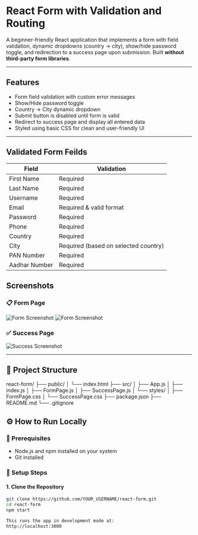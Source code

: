 #  React Form with Validation and Routing

A beginner-friendly React application that implements a form with field validation, dynamic dropdowns (country → city), show/hide password toggle, and redirection to a success page upon submission. Built **without third-party form libraries**.

---

##  Features

-  Form field validation with custom error messages
-  Show/Hide password toggle
-  Country → City dynamic dropdown
-  Submit button is disabled until form is valid
-  Redirect to success page and display all entered data
-  Styled using basic CSS for clean and user-friendly UI

---

##  Validated Form Feilds
| Field         | Validation                           |
| ------------- | ------------------------------------ |
| First Name    | Required                             |
| Last Name     | Required                             |
| Username      | Required                             |
| Email         | Required & valid format              |
| Password      | Required                             |
| Phone         | Required                             |
| Country       | Required                             |
| City          | Required (based on selected country) |
| PAN Number    | Required                             |
| Aadhar Number | Required                             |



##  Screenshots


### 📋 Form Page

![Form Screenshot](Celebal-React-Form/Screenshots/Form_page-1.png)
![Form Screenshot](Celebal-React-Form/Screenshots\Form_page-2.png)

### ✅ Success Page

![Success Screenshot](Celebal-React-Form/Screenshots\Success_page.png)

---

## 📂 Project Structure

react-form/
├── public/
│ └── index.html
├── src/
│ ├── App.js
│ ├── index.js
│ ├── FormPage.js
│ ├── SuccessPage.js
│ └── styles/
│ ├── FormPage.css
│ └── SuccessPage.css
├── package.json
├── README.md
└── .gitignore


## ⚙️ How to Run Locally

### 📌 Prerequisites

- Node.js and npm installed on your system
- Git installed

### 🔧 Setup Steps

#### 1. Clone the Repository

```bash
git clone https://github.com/YOUR_USERNAME/react-form.git
cd react-form
npm start

This runs the app in development mode at:
http://localhost:3000
